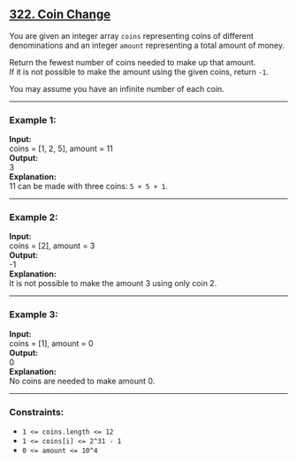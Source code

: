 ## [322. Coin Change](https://leetcode.com/problems/coin-change/)

You are given an integer array `coins` representing coins of different denominations and an integer `amount` representing a total amount of money.  

Return the fewest number of coins needed to make up that amount.  
If it is not possible to make the amount using the given coins, return `-1`.  

You may assume you have an infinite number of each coin.

---

### Example 1:
**Input:**  
coins = [1, 2, 5], amount = 11  
**Output:**  
3  
**Explanation:**  
11 can be made with three coins: `5 + 5 + 1`.

---

### Example 2:
**Input:**  
coins = [2], amount = 3  
**Output:**  
-1  
**Explanation:**  
It is not possible to make the amount 3 using only coin 2.

---

### Example 3:
**Input:**  
coins = [1], amount = 0  
**Output:**  
0  
**Explanation:**  
No coins are needed to make amount 0.

---

### Constraints:
- `1 <= coins.length <= 12`
- `1 <= coins[i] <= 2^31 - 1`
- `0 <= amount <= 10^4`

